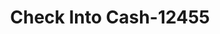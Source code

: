 ---
f_zip-code: 37643
f_state-code: TN
title: Check Into Cash-12455
f_phone: 423-547-9882
f_city-only: Elizabethton
f_address: 2006 Forsyth Drive Elizabethton
f_location-unique-id: '12455'
slug: check-into-cash-12455
updated-on: '2024-05-30T13:46:58.046Z'
created-on: '2024-05-30T13:36:59.803Z'
published-on: '2024-05-30T13:54:32.469Z'
f_city-state: cms/city/elizabethton-tn.md
f_company: cms/company/check-into-cash.md
f_state: cms/state/tennessee.md
layout: '[payday-loan].html'
tags: payday-loan
---